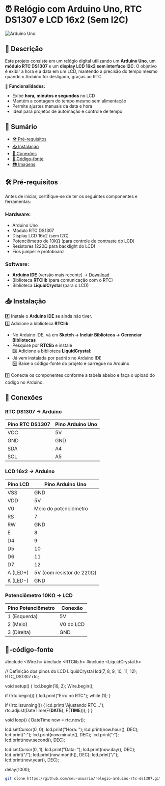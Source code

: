 # ⏰ Relógio com Arduino Uno, RTC DS1307 e LCD 16x2 (Sem I2C)  

![Arduino Uno](https://upload.wikimedia.org/wikipedia/commons/3/38/Arduino_Uno_-_R3.jpg)  

## 📜 Descrição  
Este projeto consiste em um relógio digital utilizando um **Arduino Uno**, um **módulo RTC DS1307** e um **display LCD 16x2 sem interface I2C**. O objetivo é exibir a hora e a data em um LCD, mantendo a precisão do tempo mesmo quando o Arduino for desligado, graças ao RTC.  

🔹 **Funcionalidades:**  
- Exibe **hora, minutos e segundos** no LCD  
- Mantém a contagem do tempo mesmo sem alimentação  
- Permite ajustes manuais da data e hora  
- Ideal para projetos de automação e controle de tempo  

## 📑 Sumário  
- [🛠️ Pré-requisitos](#🛠️-pré-requisitos)  
- [📥 Instalação](#📥-instalação)  
- [🔌 Conexões](#🔌-conexões)  
- [📜 Código-fonte](#📜-código-fonte)  
- [📷 Imagens](#📷-imagens)  

## 🛠️ Pré-requisitos  
Antes de iniciar, certifique-se de ter os seguintes componentes e ferramentas:  

### **Hardware:**  
- Arduino Uno  
- Módulo RTC DS1307  
- Display LCD 16x2 (sem I2C)  
- Potenciômetro de 10KΩ (para controle de contraste do LCD)  
- Resistores (220Ω para backlight do LCD)  
- Fios jumper e protoboard  

### **Software:**  
- **Arduino IDE** (versão mais recente) → [Download](https://www.arduino.cc/en/software)  
- Biblioteca **RTClib** (para comunicação com o RTC)  
- Biblioteca **LiquidCrystal** (para o LCD)  

## 📥 Instalação  
1️⃣ Instale o **Arduino IDE** se ainda não tiver.  
2️⃣ Adicione a biblioteca **RTClib**:  
   - No Arduino IDE, vá em **Sketch → Incluir Biblioteca → Gerenciar Bibliotecas**  
   - Pesquise por **RTClib** e instale  
3️⃣ Adicione a biblioteca **LiquidCrystal**:  
   - Já vem instalada por padrão no Arduino IDE  
4️⃣ Baixe o código-fonte do projeto e carregue no Arduino.  

5️⃣ Conecte os componentes conforme a tabela abaixo e faça o upload do código no Arduino. 

## 🔌 Conexões  

### **RTC DS1307 → Arduino**  
| Pino RTC DS1307 | Pino Arduino Uno |
|----------------|----------------|
| VCC            | 5V             |
| GND            | GND            |
| SDA            | A4             |
| SCL            | A5             |

### **LCD 16x2 → Arduino**  
| Pino LCD | Pino Arduino Uno |
|----------|-----------------|
| VSS      | GND             |
| VDD      | 5V              |
| V0       | Meio do potenciômetro |
| RS       | 7               |
| RW       | GND             |
| E        | 8               |
| D4       | 9               |
| D5       | 10              |
| D6       | 11              |
| D7       | 12              |
| A (LED+) | 5V (com resistor de 220Ω) |
| K (LED-) | GND             |

### **Potenciômetro 10KΩ → LCD**  
| Pino Potenciômetro | Conexão |
|------------------|----------|
| 1 (Esquerda)    | 5V       |
| 2 (Meio)        | V0 do LCD |
| 3 (Direita)     | GND      |

## 📜-código-fonte

#include <Wire.h>
#include <RTClib.h>
#include <LiquidCrystal.h>

// Definição dos pinos do LCD
LiquidCrystal lcd(7, 8, 9, 10, 11, 12);
RTC_DS1307 rtc;

void setup() {
  lcd.begin(16, 2);
  Wire.begin();

  if (!rtc.begin()) {
    lcd.print("Erro no RTC");
    while (1);
  }

  if (!rtc.isrunning()) {
    lcd.print("Ajustando RTC...");
    rtc.adjust(DateTime(F(__DATE__), F(__TIME__)));
  }
}

void loop() {
  DateTime now = rtc.now();

  lcd.setCursor(0, 0);
  lcd.print("Hora: ");
  lcd.print(now.hour(), DEC);
  lcd.print(":");
  lcd.print(now.minute(), DEC);
  lcd.print(":");
  lcd.print(now.second(), DEC);

  lcd.setCursor(0, 1);
  lcd.print("Data: ");
  lcd.print(now.day(), DEC);
  lcd.print("/");
  lcd.print(now.month(), DEC);
  lcd.print("/");
  lcd.print(now.year(), DEC);

  delay(1000);

```sh
git clone https://github.com/seu-usuario/relogio-arduino-rtc-ds1307.git
